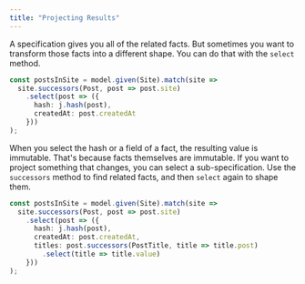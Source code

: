 ```yaml
---
title: "Projecting Results"
---
```


A specification gives you all of the related facts.
But sometimes you want to transform those facts into a different shape.
You can do that with the `select` method.

```typescript
const postsInSite = model.given(Site).match(site =>
  site.successors(Post, post => post.site)
    .select(post => ({
      hash: j.hash(post),
      createdAt: post.createdAt
    }))
);
```

When you select the hash or a field of a fact, the resulting value is immutable.
That's because facts themselves are immutable.
If you want to project something that changes, you can select a sub-specification.
Use the `successors` method to find related facts, and then `select` again to shape them.

```typescript
const postsInSite = model.given(Site).match(site =>
  site.successors(Post, post => post.site)
    .select(post => ({
      hash: j.hash(post),
      createdAt: post.createdAt,
      titles: post.successors(PostTitle, title => title.post)
        .select(title => title.value)
    }))
);
```